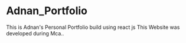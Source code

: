 # Adnan_Portfolio
This is Adnan's Personal Portfolio build using react js
This Website was developed during Mca..
